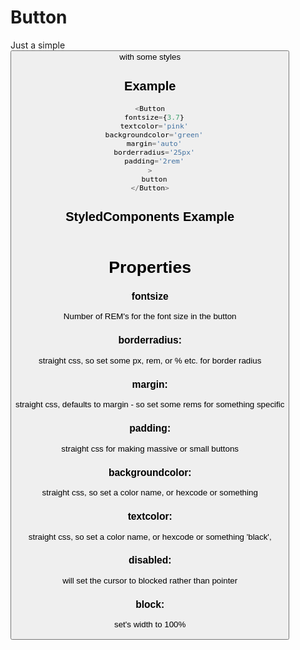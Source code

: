 # Button

Just a simple <button> with some styles

## Example

```javascript
<Button
  fontsize={3.7}
  textcolor='pink'
  backgroundcolor='green'
  margin='auto'
  borderradius='25px'
  padding='2rem'
>
  button
</Button>
```

## StyledComponents Example

```javascript

```

# Properties

### fontsize

Number of REM's for the font size in the button

### borderradius:

straight css, so set some px, rem, or % etc. for border radius

### margin:

straight css, defaults to margin - so set some rems for something specific

### padding:

straight css for making massive or small buttons

### backgroundcolor:

straight css, so set a color name, or hexcode or something

### textcolor:

straight css, so set a color name, or hexcode or something 'black',

### disabled:

will set the cursor to blocked rather than pointer

### block:

set's width to 100%
